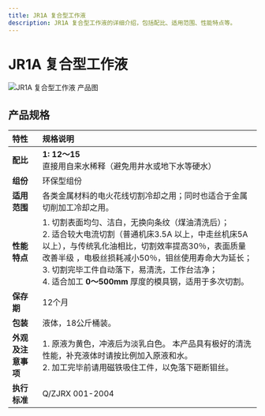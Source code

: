 ```yaml
---
title: JR1A 复合型工作液
description: JR1A 复合型工作液的详细介绍，包括配比、适用范围、性能特点等。
---
```


# JR1A 复合型工作液

<div class="product-image-container">
  <img src="/products/JR1A.jpg" alt="JR1A 复合型工作液 产品图">
</div>

## 产品规格

<div class="product-table">

| 特性 | 规格说明 |
| :--- | :--- |
| **配比** | **1: 12～15** 直接用自来水稀释（避免用井水或地下水等硬水） |
| **组份** | 环保型组份 |
| **适用范围** | 各类金属材料的电火花线切割冷却之用；同时也适合于金属切削加工冷却之用。 |
| **性能特点** | 1. 切割表面均匀、洁白，无换向条纹（煤油清洗后）；<br>2. 适合较大电流切割（普通机床3.5A 以上，中走丝机床5A 以上），与传统乳化油相比，切割效率提高30％，表面质量改善半级 ，电极丝损耗减小50％，钼丝使用寿命大为延长；<br>3. 切割完毕工件自动落下，易清洗，工作台洁净；<br>4. 适合加工 **0～500mm** 厚度的模具钢，适用于多次切割。 |
| **保存期** | 12个月 |
| **包装** | 液体，18公斤桶装。 |
| **外观及注意事项** | 1. 原液为黄色，冲液后为淡乳白色。 本产品具有极好的清洗性能，补充液体时请按比例加入原液和水。<br>2. 加工完毕前请用磁铁吸住工件，以免落下砸断钼丝。 |
| **执行标准** | Q/ZJRX 001-2004 |

</div>